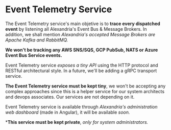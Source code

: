 # Event Telemetry Service

The Event Telemetry service's main objetive is to **trace every dispatched event** by listening all Alexandria's Event Bus & Message Brokers.
In addition, we shall mention _Alexandria's accepted Message Brokers are Apache Kafka and RabbitMQ._


**We won't be tracking any AWS SNS/SQS, GCP PubSub, NATS or Azure Event Bus Service events.**

Event Telemetry service _exposes a tiny API_ using the HTTP protocol and RESTful architectural style.
In a future, we'll be adding a gRPC transport service.

**The Event Telemetry service must be kept tiny**, we won't be accepting any complex approaches since this is a helper service for our system architects and devops associates. Our services are not depending on it.

Event Telemetry service is available through _Alexandria's administration web dashboard_ 
(made in Angular), it will be available _soon._

***This service must be kept private**, _only for system administrators._